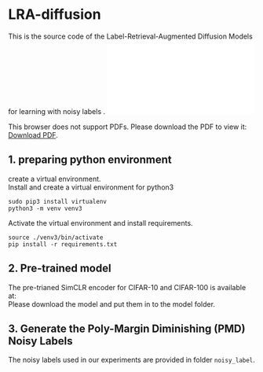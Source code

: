 # LRA-diffusion
This is the source code of the Label-Retrieval-Augmented Diffusion Models for learning with noisy labels
.
<object data="DDIM_TSNE.pdf" type="DDIM_TSNE.pdf" width="700px" height="700px">
    <embed src="DDIM_TSNE.pdf">
        <p>This browser does not support PDFs. Please download the PDF to view it: <a href="DDIM_TSNE.pdf">Download PDF</a>.</p>
    </embed>
</object>

## 1. preparing python environment
create a virtual environment.<br />
Install and create a virtual environment for python3
```
sudo pip3 install virtualenv
python3 -m venv venv3
```
Activate the virtual environment and install requirements.<br />
```
source ./venv3/bin/activate
pip install -r requirements.txt
```

## 2. Pre-trained model
The pre-trianed SimCLR encoder for CIFAR-10 and CIFAR-100 is available at: <br />
Please download the model and put them in to the model folder.

## 3. Generate the Poly-Margin Diminishing (PMD) Noisy Labels
The noisy labels used in our experiments are provided in folder `noisy_label`.

